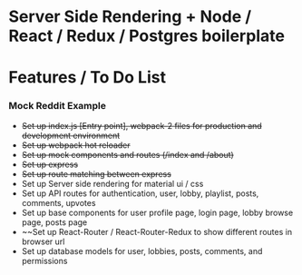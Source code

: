 # Server Side  Rendering + Node / React / Redux / Postgres boilerplate

# Features / To Do List

### Mock Reddit Example

- ~~Set up index.js [Entry point], webpack-2 files for production and development environment~~
- ~~Set up webpack hot reloader~~
- ~~Set up mock components and routes (/index and /about)~~
- ~~Set up express~~
- ~~Set up route matching between express~~
- Set up Server side rendering for material ui / css
- Set up API routes for authentication, user, lobby, playlist, posts, comments, upvotes
- Set up base components for user profile page, login page, lobby browse page, posts page
- ~~Set up React-Router / React-Router-Redux to show different routes in browser url
- Set up database models for user, lobbies, posts, comments, and permissions
